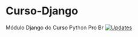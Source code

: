 # Curso-Django
Módulo Django do Curso Python Pro Br
[![Updates](https://pyup.io/repos/github/souzaleme/Curso-Django/shield.svg)](https://pyup.io/repos/github/souzaleme/Curso-Django/)
